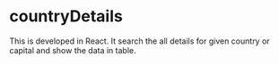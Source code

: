 # countryDetails
This is developed in React. It search the all details for given country or capital and show the data in table. 
